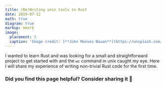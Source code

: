 ```yaml
---
title: (Re)Writing unix tools in Rust
date: 2019-07-12
math: true
diagram: true
markup: mmark
image:
  placement: 3
  caption: 'Image credit: [**John Moeses Bauan**](https://unsplash.com/photos/OGZtQF8iC0g)'
---
```


I wanted to learn Rust and was looking for a small and straightforward project to get started with and the `wc` command in unix caught my eye. Here I will share my experience of writing non-trivial Rust code for the first time.

### Did you find this page helpful? Consider sharing it 🙌
